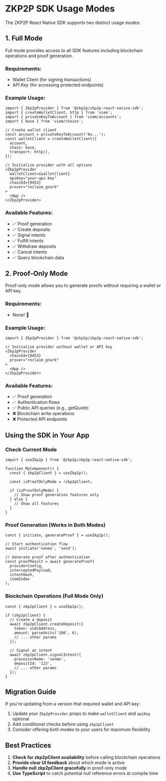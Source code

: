 # ZKP2P SDK Usage Modes

The ZKP2P React Native SDK supports two distinct usage modes:

## 1. Full Mode

Full mode provides access to all SDK features including blockchain operations and proof generation.

### Requirements:
- Wallet Client (for signing transactions)
- API Key (for accessing protected endpoints)

### Example Usage:

```tsx
import { Zkp2pProvider } from '@zkp2p/zkp2p-react-native-sdk';
import { createWalletClient, http } from 'viem';
import { privateKeyToAccount } from 'viem/accounts';
import { base } from 'viem/chains';

// Create wallet client
const account = privateKeyToAccount('0x...');
const walletClient = createWalletClient({
  account,
  chain: base,
  transport: http(),
});

// Initialize provider with all options
<Zkp2pProvider
  walletClient={walletClient}
  apiKey="your-api-key"
  chainId={8453}
  prover="reclaim_gnark"
>
  <App />
</Zkp2pProvider>
```

### Available Features:
- ✅ Proof generation
- ✅ Create deposits
- ✅ Signal intents
- ✅ Fulfill intents
- ✅ Withdraw deposits
- ✅ Cancel intents
- ✅ Query blockchain data

## 2. Proof-Only Mode

Proof-only mode allows you to generate proofs without requiring a wallet or API key.

### Requirements:
- None! 🎉

### Example Usage:

```tsx
import { Zkp2pProvider } from '@zkp2p/zkp2p-react-native-sdk';

// Initialize provider without wallet or API key
<Zkp2pProvider
  chainId={8453}
  prover="reclaim_gnark"
>
  <App />
</Zkp2pProvider>
```

### Available Features:
- ✅ Proof generation
- ✅ Authentication flows
- ✅ Public API queries (e.g., getQuote)
- ❌ Blockchain write operations
- ❌ Protected API endpoints

## Using the SDK in Your App

### Check Current Mode

```tsx
import { useZkp2p } from '@zkp2p/zkp2p-react-native-sdk';

function MyComponent() {
  const { zkp2pClient } = useZkp2p();
  
  const isProofOnlyMode = !zkp2pClient;
  
  if (isProofOnlyMode) {
    // Show proof generation features only
  } else {
    // Show all features
  }
}
```

### Proof Generation (Works in Both Modes)

```tsx
const { initiate, generateProof } = useZkp2p();

// Start authentication flow
await initiate('venmo', 'send');

// Generate proof after authentication
const proofResult = await generateProof(
  providerConfig,
  interceptedPayload,
  intentHash,
  itemIndex
);
```

### Blockchain Operations (Full Mode Only)

```tsx
const { zkp2pClient } = useZkp2p();

if (zkp2pClient) {
  // Create a deposit
  await zkp2pClient.createDeposit({
    token: usdcAddress,
    amount: parseUnits('100', 6),
    // ... other params
  });
  
  // Signal an intent
  await zkp2pClient.signalIntent({
    processorName: 'venmo',
    depositId: '123',
    // ... other params
  });
}
```

## Migration Guide

If you're updating from a version that required wallet and API key:

1. Update your `Zkp2pProvider` props to make `walletClient` and `apiKey` optional
2. Add conditional checks before using `zkp2pClient`
3. Consider offering both modes to your users for maximum flexibility

## Best Practices

1. **Check for zkp2pClient availability** before calling blockchain operations
2. **Provide clear UI feedback** about which mode is active
3. **Handle null zkp2pClient gracefully** in proof-only mode
4. **Use TypeScript** to catch potential null reference errors at compile time